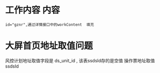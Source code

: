 # 工作内容 内容 
    id="gznr",通过详情接口中的workContent  填充

#  大屏首页地址取值问题
风控计划地址取值字段是 ds_unit_id ,  该表ssdsId存的是空值
操作票地址取值 ssdsId
